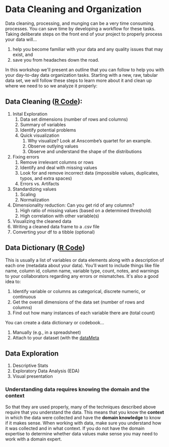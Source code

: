 # Data Cleaning and Organization

Data cleaning, processing, and munging can be a very time consuming processes. You can save time by developing a workflow for these tasks. Taking deliberate steps on the front end of your project to properly process your data will...

  1. help you become familiar with your data and any quality issues that may exist, and
  2. save you from headaches down the road.

In this workshop we'll present an outline that you can follow to help you with your day-to-day data organization tasks. Starting with a new, raw, tabular data set, we will follow these steps to learn more about it and clean up where we need to so we analyze it properly:

## Data Cleaning ([R Code](https://github.com/carsonicator/data-cleaning-with-r/blob/master/data_cleaning_and_exploration.r)):
1. Inital Exploration
   1. Data set dimensions (number of rows and columns)
   2. Summary of variables
   3. Identify potential problems
   4. Quick visualization
      1. Why visualize? Look at Anscombe’s quartet for an example.
      2. Observe outlying values
      3. Observe and understand the shape of the distributions
2. Fixing errors
   1. Remove irrelevant columns or rows
   2. Identify and deal with missing values
   3. Look for and remove incorrect data (impossible values, duplicates, typos, and extra spaces)
   4. Errors vs. Artifacts
3. Standardizing values
   1. Scaling
   2. Normalization
4. Dimensionality reduction: Can you get rid of any columns?
   1. High ratio of missing values (based on a determined threshold)
   2. High correlation with other variable(s)
5. Visualizing the cleaned data
6. Writing a cleaned data frame to a .csv file
7. Converting your df to a tibble (optional)

## Data Dictionary ([R Code](https://github.com/carsonicator/data-cleaning-with-r/blob/master/create_data_dictionary.r))
This is usually a list of variables or data elements along with a description of each one (metadata about your data). You’ll want to include things like file name, column id, column name, variable type, count, notes, and warnings to your collaborators regarding any errors or mismatches. It's also a good idea to:

1. Identify variable or columns as categorical, discrete numeric, or continuous
2. Get the overall dimensions of the data set (number of rows and columns)
3. Find out how many instances of each variable there are (total count)

You can create a data dictionary or codebook...
   1. Manually (e.g., in a spreadsheet)
   2. Attach to your dataset (with the [dataMeta](https://cran.r-project.org/web/packages/dataMeta/vignettes/dataMeta_Vignette.html)

## Data Exploration
1. Descriptive Stats
2. Exploratory Data Analysis (EDA)
3. Visual presentation

### Understanding data requires knowing the domain and the context

So that they are used properly, many of the techniques described above require that you understand the data. This means that you know the **context** in which the data were collected and have the **domain knowledge** to know if it makes sense. When working with data, make sure you understand how it was collected and in what context. If you do not have the domain expertise to determine whether data values make sense you may need to work with a domain expert.
